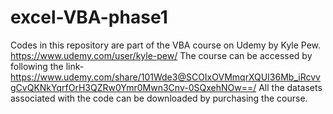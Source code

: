 # excel-VBA-phase1
Codes in this repository are part of the VBA course on Udemy by Kyle Pew. https://www.udemy.com/user/kyle-pew/
The course can be accessed by following the link- https://www.udemy.com/share/101Wde3@SCOIxOVMmqrXQUI36Mb_iRcvvgCvQKNkYqrfOrH3QZRw0Ymr0Mwn3Cnv-0SQxehNOw==/
All the datasets associated with the code can be downloaded by purchasing the course.

